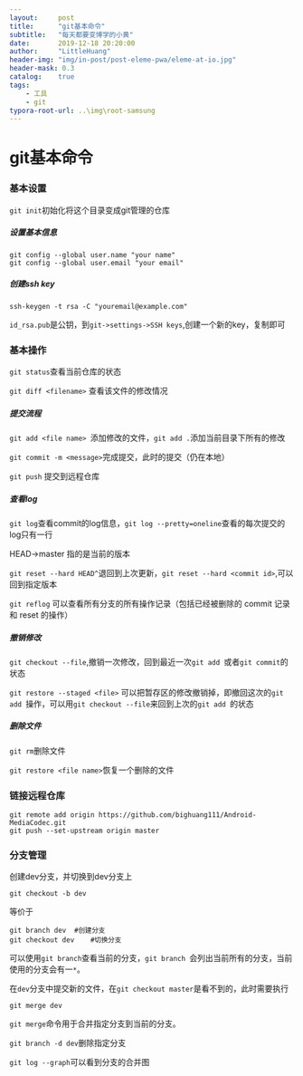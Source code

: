 ```yaml
---
layout:     post
title:      "git基本命令"
subtitle:   "每天都要变博学的小黄"
date:       2019-12-18 20:20:00
author:     "LittleHuang"
header-img: "img/in-post/post-eleme-pwa/eleme-at-io.jpg"
header-mask: 0.3
catalog:    true
tags:
    - 工具
    - git
typora-root-url: ..\img\root-samsung
---
```


# git基本命令

### 基本设置

`git init`初始化将这个目录变成git管理的仓库

##### 设置基本信息

```
git config --global user.name "your name"
git config --global user.email "your email"
```

##### 创建ssh key

`ssh-keygen -t rsa -C "youremail@example.com"`

`id_rsa.pub`是公钥，到`git->settings->SSH keys`,创建一个新的key，复制即可



### 基本操作

`git status`查看当前仓库的状态

`git diff <filename>` 查看该文件的修改情况

##### 提交流程

`git add <file name> `添加修改的文件，`git add .`添加当前目录下所有的修改

`git commit -m <message>`完成提交，此时的提交（仍在本地）

`git push` 提交到远程仓库

##### 查看log

`git log`查看commit的log信息，`git log --pretty=oneline`查看的每次提交的log只有一行

HEAD->master 指的是当前的版本

`git reset --hard HEAD^`退回到上次更新，`git reset --hard <commit id>`,可以回到指定版本

`git reflog` 可以查看所有分支的所有操作记录（包括已经被删除的 commit 记录和 reset 的操作）

##### 撤销修改

`git checkout --file`,撤销一次修改，回到最近一次`git add `或者`git commit`的状态

`git restore --staged <file>` 可以把暂存区的修改撤销掉，即撤回这次的`git add `操作，可以用`git checkout --file`来回到上次的`git add `的状态

##### 删除文件

`git rm`删除文件

`git restore <file name>`恢复一个删除的文件



### 链接远程仓库

```
git remote add origin https://github.com/bighuang111/Android-MediaCodec.git
git push --set-upstream origin master
```



### 分支管理

创建dev分支，并切换到dev分支上

`git checkout -b dev `

等价于

```
git branch dev	#创建分支
git checkout dev	#切换分支
```

可以使用`git branch`查看当前的分支，`git branch `会列出当前所有的分支，当前使用的分支会有一`*`。

在`dev`分支中提交新的文件，在`git checkout master`是看不到的，此时需要执行

`git merge dev`

`git merge`命令用于合并指定分支到当前的分支。

`git branch -d dev`删除指定分支

`git log --graph`可以看到分支的合并图























